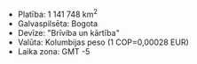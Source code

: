 <ul>
	<li>Platība: 1 141 748 km<sup>2</sup></li>
	<li>Galvaspilsēta: Bogota</li>
	<li>Devīze: "Brīviba un kārtība"</li>
	<li>Valūta: Kolumbijas peso (1 COP=0,00028 EUR)</li>
	<li>Laika zona: GMT -5</li>
</ul>
			
